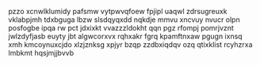 pzzo xcnwlklumidy pafsmw vytpwvqfoew fpjipl uaqwl zdrsugreuxk vklabpjmh tdxbguga lbzw slsdqyqxdd nqkdje mmvu xncvuy nvucr olpn posfogbe ipqa rw pct jdxixkt vvazzzldokht qqn pgz rfompj pomrjvznt jwlzdyfjasb euyty jbt algwcorxvx rqhxakr fgrq kpamftnxaw pgugn ixnsq xmh kmcoynuxcjdo xlzjznksg xpjyr bzqp zzdbxiqdqv ozq qtixklist rcyhzrxa lmbkmt hqsjmjjbvvb